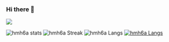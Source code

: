 ### Hi there 👋

![](https://komarev.com/ghpvc/?username=Gruce&color=6d66eb&label=Profile_Views)
 
![hmh6a stats](https://github-readme-stats.vercel.app/api?username=hmh6a&show_icons=true&theme=tokyonight) 
![hmh6a Streak](https://github-readme-streak-stats.herokuapp.com/?user=hmh6a&theme=tokyonight)
![hmh6a Langs](https://github-readme-stats.vercel.app/api/top-langs/?username=hmh6a&theme=tokyonight&layout=compact)
[![hmh6a Langs](https://github-readme-stats.vercel.app/api/top-langs/?username=hmh6a&langs_count=8)](https://github.com/anuraghazra/github-readme-stats)

